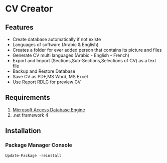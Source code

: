 # CV Creator

## Features
- Create database automatically if not existe
- Languages of software (Arabic & English)
- Creates a folder for ever added person that contains its picture and files 
- Generate CV multi languages (Arabic - English - French)
- Export and Import (Sections,Sub-Sections,Selections of CV) as a text file
- Backup and Restore Database
- Save CV as PDF,MS Word, MS Excel
- Use Report RDLC for preview CV

## Requirements
1. [Microsoft Access Database Engine](https://www.microsoft.com/en-us/download/details.aspx?id=54920)
2. .net framework 4


## Installation
### Package Manager Console
  ```
  Update-Package -reinstall 
  ```
